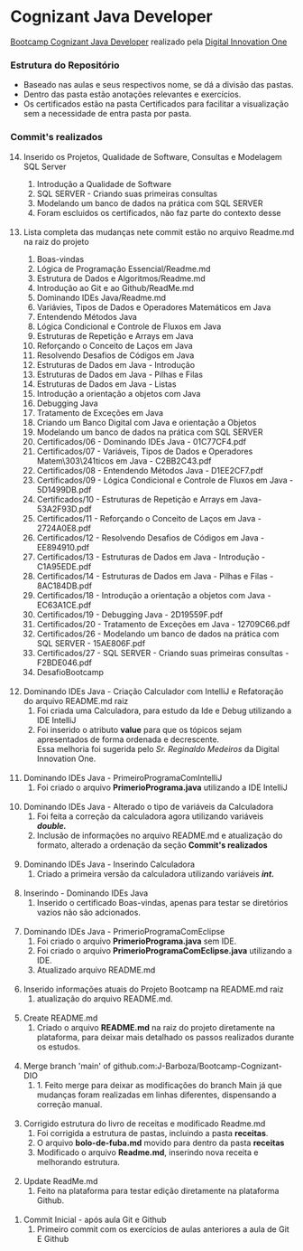 # Cognizant Java Developer

[Bootcamp Cognizant Java Developer](https://web.dio.me/track/cognizant-java-developer) realizado pela [Digital Innovation One](https://web.dio.me/home)

### Estrutura do Repositório
- Baseado nas aulas e seus respectivos nome, se dá a divisão das pastas.
- Dentro das pasta estão anotações relevantes e exercícios.
- Os certificados estão na pasta Certificados para facilitar a visualização sem a necessidade de entra pasta por pasta.


### Commit's realizados

<ol reversed>
   <li value="14">Inserido os Projetos, Qualidade de Software, Consultas e Modelagem SQL Server</li>
      <ol>
         <li>Introdução a Qualidade de Software</li>
         <li>SQL SERVER - Criando suas primeiras consultas</li>
         <li>Modelando um banco de dados na prática com SQL SERVER</li>
         <li>Foram escluidos os certificados, não faz parte do contexto desse</li>
      </ol>
   </li>
   <br>
   <li value="13">Lista completa das mudanças nete commit estão no arquivo Readme.md na raiz do projeto</li>
      <ol>
         <li>Boas-vindas</li>
         <li>Lógica de Programação Essencial/Readme.md</li>
         <li>Estrutura de Dados e Algoritmos/Readme.md</li>
         <li>Introdução ao Git e ao Github/ReadMe.md</li>
         <li>Dominando IDEs Java/Readme.md</li>
         <li>Variávies, Tipos de Dados e Operadores Matemáticos em Java</li>
         <li>Entendendo Métodos Java</li>
         <li>Lógica Condicional e Controle de Fluxos em Java</li>
         <li>Estruturas de Repetição e Arrays em Java</li>
         <li>Reforçando o Conceito de Laços em Java</li>
         <li>Resolvendo Desafios de Códigos em Java</li>
         <li>Estruturas de Dados em Java - Introdução</li>
         <li>Estruturas de Dados em Java -  Pilhas e Filas</li>
         <li>Estruturas de Dados em Java - Listas</li>
         <li>Introdução a orientação a objetos com Java</li>
         <li>Debugging Java</li>
         <li>Tratamento de Exceções em Java</li>
         <li>Criando um Banco Digital com Java e orientação a Objetos</li>
         <li>Modelando um banco de dados na prática com SQL SERVER</li>
         <li>Certificados/06 - Dominando IDEs Java - 01C77CF4.pdf</li>
         <li>Certificados/07 - Variáveis, Tipos de Dados e Operadores Matem\303\241ticos em Java - C2BB2C43.pdf</li>
         <li>Certificados/08 - Entendendo Métodos Java - D1EE2CF7.pdf</li>
         <li>Certificados/09 - Lógica Condicional e Controle de Fluxos em Java - 5D1499DB.pdf</li>
         <li>Certificados/10 - Estruturas de Repetição e Arrays em Java- 53A2F93D.pdf</li>
         <li>Certificados/11 - Reforçando o Conceito de Laços em Java - 2724A0E8.pdf</li>
         <li>Certificados/12 - Resolvendo Desafios de Códigos em Java - EE894910.pdf</li>
         <li>Certificados/13 - Estruturas de Dados em Java - Introdução - C1A95EDE.pdf</li>
         <li>Certificados/14 - Estruturas de Dados em Java -  Pilhas e Filas - 8AC184DB.pdf</li>
         <li>Certificados/18 - Introdução a orientação a objetos com Java - EC63A1CE.pdf</li>
         <li>Certificados/19 - Debugging Java - 2D19559F.pdf</li>
         <li>Certificados/20 - Tratamento de Exceções em Java - 12709C66.pdf</li>
         <li>Certificados/26 - Modelando um banco de dados na prática com SQL SERVER - 15AE806F.pdf</li>
         <li>Certificados/27 - SQL SERVER - Criando suas primeiras consultas - F2BDE046.pdf</li>
         <li>DesafioBootcamp</li>
    </ol>
   </li>
   <br>
   <li value="12">Dominando IDEs Java - Criação Calculador com IntelliJ e Refatoração do arquivo README.md raiz
      <ol>
         <li>Foi criada uma Calculadora, para estudo da Ide e Debug utilizando a IDE IntelliJ</li>
         <li>Foi inserido o atributo <strong>value</strong> para que os tópicos sejam apresentados de forma ordenada e decrescente.<br>Essa melhoria foi sugerida pelo <em>Sr. Reginaldo Medeiros</em> da Digital Innovation One.</li>
      </ol>
   </li>
   <br>
   <li value="11">Dominando IDEs Java - PrimeiroProgramaComIntelliJ
      <ol>
         <li>Foi criado o arquivo <strong>PrimerioPrograma.java</strong> utilizando a IDE IntelliJ</li>
      </ol>
   </li>
   <br>
   <li value="10">Dominando IDEs Java - Alterado o tipo de variáveis da Calculadora
      <ol>
         <li>Foi feita a correção da calculadora agora utilizando variáveis <strong><em>double.</em></strong></li>
         <li>Inclusão de informações no arquivo README.md e atualização do formato, alterado a ordenação da seção <strong>Commit's realizados</strong></li>
      </ol>
   </li>
   <br>
   <li value="9">Dominando IDEs Java - Inserindo Calculadora
      <ol>
         <li>Criado a primeira versão da calculadora utilizando variáveis <strong><em>int.</em></strong></li>
      </ol>
   </li>
   <br>
   <li value="8">Inserindo - Dominando IDEs Java
      <ol>
         <li>Inserido o certificado Boas-vindas, apenas para testar se diretórios vazios não são adcionados.</li>
      </ol>
   </li>
   <br>
   <li value="7">Dominando IDEs Java - PrimerioProgramaComEclipse
      <ol>
         <li>Foi criado o arquivo <strong>PrimerioPrograma.java</strong> sem IDE. </li>
         <li>Foi criado o arquivo <strong>PrimerioProgramaComEclipse.java</strong> utilizando a IDE. </li>
         <li>Atualizado arquivo README.md</li>
      </ol>
   </li>
   <br>
   <li value="6">Inserido informações atuais do Projeto Bootcamp na README.md raiz
      <ol>
         <li>atualização do arquivo README.md.</li>
      </ol>
   </li>
   <br>
   <li value="5">Create README.md
      <ol>
         <li>Criado o arquivo <strong>README.md</strong> na raiz do projeto diretamente na plataforma, para deixar mais detalhado os passos realizados durante os estudos.</li>
      </ol>       
   </li>
   <br>
   <li value="4">Merge branch 'main' of github.com:J-Barboza/Bootcamp-Cognizant-DIO
      <ol>
         <li>1. Feito merge para deixar as modificações do branch Main já que mudanças foram realizadas em linhas diferentes, dispensando a correção manual.</li>
      </ol>
   </li>
   </br>
   <li value="3">Corrigido estrutura do livro de receitas e modificado Readme.md
      <ol>
         <li>Foi corrigida a estrutura de pastas, incluindo a pasta <strong>receitas</strong>.</li>
         <li>O arquivo <strong>bolo-de-fuba.md</strong> movido para dentro da pasta <strong>receitas</strong></li>
         <li>Modificado o arquivo <strong>Readme.md</strong>, inserindo nova receita e melhorando estrutura.</li>
      </ol>
   </li>
   </br>
   <li value="2">Update ReadMe.md
      <ol>
         <li>Feito na plataforma para testar edição diretamente na plataforma Github.</li>
      </ol>
   </li>
   </br>
   <li value="1">Commit Inicial - após aula Git e Github
      <ol>
         <li>Primeiro commit com os exercícios de aulas anteriores a aula de Git E Github</li>
      </ol>
   </li>
   </br>
</ol>
